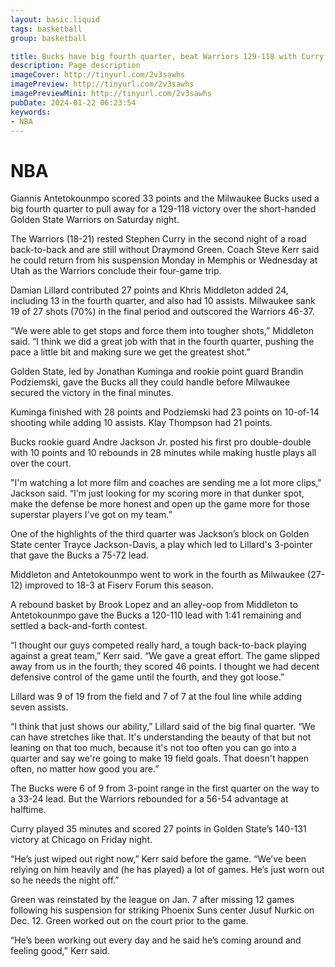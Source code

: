 ```yaml
---
layout: basic.liquid
tags: basketball
group: basketball

title: Bucks have big fourth quarter, beat Warriors 129-118 with Curry resting
description: Page description
imageCover: http://tinyurl.com/2v3sawhs
imagePreview: http://tinyurl.com/2v3sawhs
imagePreviewMini: http://tinyurl.com/2v3sawhs
pubDate: 2024-01-22 06:23:54
keywords:
- NBA
---
```


# NBA

<p>Giannis Antetokounmpo scored 33 points and the Milwaukee Bucks used a big fourth quarter to pull away for a 129-118 victory over the short-handed Golden State Warriors on Saturday night.</p>
<p>The Warriors (18-21) rested Stephen Curry in the second night of a road back-to-back and are still without Draymond Green. Coach Steve Kerr said he could return from his suspension Monday in Memphis or Wednesday at Utah as the Warriors conclude their four-game trip.</p>
<p>Damian Lillard contributed 27 points and Khris Middleton added 24, including 13 in the fourth quarter, and also had 10 assists. Milwaukee sank 19 of 27 shots (70%) in the final period and outscored the Warriors 46-37.</p>
<p>&ldquo;We were able to get stops and force them into tougher shots,&rdquo; Middleton said. &ldquo;I think we did a great job with that in the fourth quarter, pushing the pace a little bit and making sure we get the greatest shot.&rdquo;</p>
<p>Golden State, led by Jonathan Kuminga and rookie point guard Brandin Podziemski, gave the Bucks all they could handle before Milwaukee secured the victory in the final minutes.</p>
<p>Kuminga finished with 28 points and Podziemski had 23 points on 10-of-14 shooting while adding 10 assists. Klay Thompson had 21 points.</p>
<p>Bucks rookie guard Andre Jackson Jr. posted his first pro double-double with 10 points and 10 rebounds in 28 minutes while making hustle plays all over the court.</p>
<p>"I'm watching a lot more film and coaches are sending me a lot more clips," Jackson said. &ldquo;I'm just looking for my scoring more in that dunker spot, make the defense be more honest and open up the game more for those superstar players I've got on my team.&rdquo;</p>
<p>One of the highlights of the third quarter was Jackson&rsquo;s block on Golden State center Trayce Jackson-Davis, a play which led to Lillard's 3-pointer that gave the Bucks a 75-72 lead.</p>
<p>Middleton and Antetokounmpo went to work in the fourth as Milwaukee (27-12) improved to 18-3 at Fiserv Forum this season.</p>
<p>A rebound basket by Brook Lopez and an alley-oop from Middleton to Antetokounmpo gave the Bucks a 120-110 lead with 1:41 remaining and settled a back-and-forth contest.</p>
<p>&ldquo;I thought our guys competed really hard, a tough back-to-back playing against a great team,&rdquo; Kerr said. &ldquo;We gave a great effort. The game slipped away from us in the fourth; they scored 46 points. I thought we had decent defensive control of the game until the fourth, and they got loose.&rdquo;</p>
<p>Lillard was 9 of 19 from the field and 7 of 7 at the foul line while adding seven assists.</p>
<p>&ldquo;I think that just shows our ability,&rdquo; Lillard said of the big final quarter. &ldquo;We can have stretches like that. It's understanding the beauty of that but not leaning on that too much, because it's not too often you can go into a quarter and say we're going to make 19 field goals. That doesn't happen often, no matter how good you are.&rdquo;</p>
<p>The Bucks were 6 of 9 from 3-point range in the first quarter on the way to a 33-24 lead. But the Warriors rebounded for a 56-54 advantage at halftime.</p>
<p>Curry played 35 minutes and scored 27 points in Golden State&rsquo;s 140-131 victory at Chicago on Friday night.</p>
<p>&ldquo;He&rsquo;s just wiped out right now,&rdquo; Kerr said before the game. &ldquo;We&rsquo;ve been relying on him heavily and (he has played) a lot of games. He&rsquo;s just worn out so he needs the night off.&rdquo;</p>
<p>Green was reinstated by the league on Jan. 7 after missing 12 games following his suspension for striking Phoenix Suns center Jusuf Nurkic on Dec. 12. Green worked out on the court prior to the game.</p>
<p>&ldquo;He&rsquo;s been working out every day and he said he&rsquo;s coming around and feeling good,&rdquo; Kerr said.</p>
